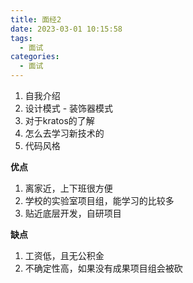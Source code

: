 ```yaml
---
title: 面经2
date: 2023-03-01 10:15:58
tags:
  - 面试
categories:
  - 面试
---
```




1. 自我介绍
2. 设计模式 - 装饰器模式
3. 对于kratos的了解
4. 怎么去学习新技术的
5. 代码风格



**优点**

1. 离家近，上下班很方便
2. 学校的实验室项目组，能学习的比较多
3. 贴近底层开发，自研项目

**缺点**

1. 工资低，且无公积金
2. 不确定性高，如果没有成果项目组会被砍
